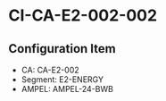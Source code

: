 # CI-CA-E2-002-002

## Configuration Item
- CA: CA-E2-002
- Segment: E2-ENERGY
- AMPEL: AMPEL-24-BWB

